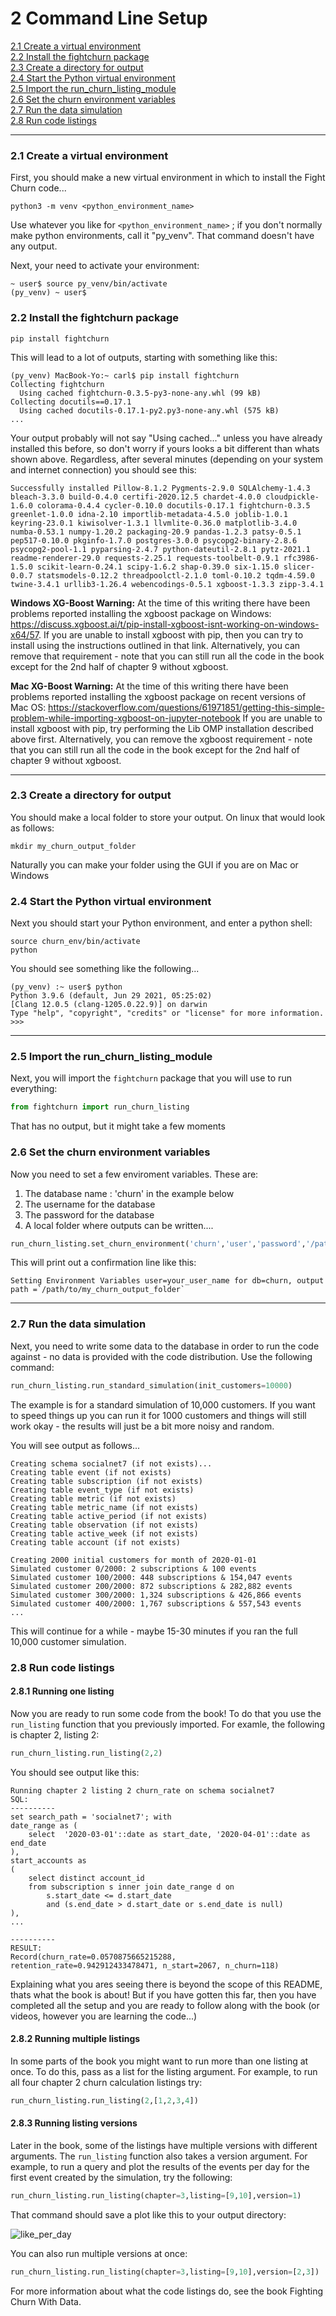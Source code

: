 # 2 Command Line Setup


[2.1 Create a virtual environment](#virtual)  
[2.2 Install the fightchurn package](#fightchurn)  
[2.3 Create a directory for output](#output)  
[2.4 Start the Python virtual environment](#startvirtual)  
[2.5 Import the run_churn_listing_module](#import)  
[2.6 Set the churn environment variables](#envvar)  
[2.7 Run the data simulation](#simulate)  
[2.8 Run code listings](#run)  


---

<a name="virtual"/>

### 2.1 Create a virtual environment

First, you should make a new virtual environment in which to install the Fight Churn code...

```shell
python3 -m venv <python_environment_name>
```

Use whatever you like for `<python_environment_name>` ; if you don't normally make python environments, call it "py_venv". That command doesn't have any output. 

Next, your need to activate your environment:

```
~ user$ source py_venv/bin/activate
(py_venv) ~ user$ 
```



<a name="fightchurn"/>

### 2.2 Install the fightchurn package

```shell
pip install fightchurn
```

This will lead to a lot of outputs, starting with something like this:

```shell
(py_venv) MacBook-Yo:~ carl$ pip install fightchurn
Collecting fightchurn
  Using cached fightchurn-0.3.5-py3-none-any.whl (99 kB)
Collecting docutils==0.17.1
  Using cached docutils-0.17.1-py2.py3-none-any.whl (575 kB)
...
```

Your output probably will not say "Using cached..." unless you have already installed this before, so don't worry if yours looks a bit different than whats shown above. Regardless, after several minutes (depending on your system and internet connection) you should see this:

```shell
Successfully installed Pillow-8.1.2 Pygments-2.9.0 SQLAlchemy-1.4.3 bleach-3.3.0 build-0.4.0 certifi-2020.12.5 chardet-4.0.0 cloudpickle-1.6.0 colorama-0.4.4 cycler-0.10.0 docutils-0.17.1 fightchurn-0.3.5 greenlet-1.0.0 idna-2.10 importlib-metadata-4.5.0 joblib-1.0.1 keyring-23.0.1 kiwisolver-1.3.1 llvmlite-0.36.0 matplotlib-3.4.0 numba-0.53.1 numpy-1.20.2 packaging-20.9 pandas-1.2.3 patsy-0.5.1 pep517-0.10.0 pkginfo-1.7.0 postgres-3.0.0 psycopg2-binary-2.8.6 psycopg2-pool-1.1 pyparsing-2.4.7 python-dateutil-2.8.1 pytz-2021.1 readme-renderer-29.0 requests-2.25.1 requests-toolbelt-0.9.1 rfc3986-1.5.0 scikit-learn-0.24.1 scipy-1.6.2 shap-0.39.0 six-1.15.0 slicer-0.0.7 statsmodels-0.12.2 threadpoolctl-2.1.0 toml-0.10.2 tqdm-4.59.0 twine-3.4.1 urllib3-1.26.4 webencodings-0.5.1 xgboost-1.3.3 zipp-3.4.1
```

__**Windows XG-Boost Warning:**__ At the time of this writing there have been problems reported 
 installing the xgboost package on  Windows: https://discuss.xgboost.ai/t/pip-install-xgboost-isnt-working-on-windows-x64/57.
If you are unable to install xgboost with pip, then you can try to install using the instructions
  outlined in that link. Alternatively, you can remove that requirement - note that you can
still run all the code in the book except for the 2nd half of chapter 9 without xgboost.

__**Mac XG-Boost Warning:**__ At the time of this writing there have been problems reported 
 installing the xgboost package on recent versions of  Mac OS: https://stackoverflow.com/questions/61971851/getting-this-simple-problem-while-importing-xgboost-on-jupyter-notebook
If you are unable to install xgboost with pip, try performing the Lib OMP installation described above first. Alternatively, you can remove the xgboost requirement - note that you can
still run all the code in the book except for the 2nd half of chapter 9 without xgboost.




---

<a name="output"/>

### 2.3 Create a directory for output

You should make a local folder to store your output. On linux that would look as follows:

```shell
mkdir my_churn_output_folder
```

Naturally you can make your folder using the GUI if you are on Mac or Windows

<a name="startvirtual"/>

### 2.4 Start the Python virtual environment

Next you should start your Python environment, and enter a python shell:

```shell
source churn_env/bin/activate
python
```

You should see something like the following...

```shell
(py_venv) :~ user$ python
Python 3.9.6 (default, Jun 29 2021, 05:25:02) 
[Clang 12.0.5 (clang-1205.0.22.9)] on darwin
Type "help", "copyright", "credits" or "license" for more information.
>>> 
```



---

<a name="import"/>

### 2.5 Import the run_churn_listing_module

Next, you will import the `fightchurn` package that you will use to run everything:

```python
from fightchurn import run_churn_listing
```

That has no output, but it might take a few moments

<a name="envvar"/>

### 2.6  Set the churn environment variables

Now you need to set a few enviroment variables. These are:

1. The database name : 'churn' in the example below
2. The username for the database 
3. The password for the database
4. A local folder where  outputs can be written....


```python
run_churn_listing.set_churn_environment('churn','user','password','/path/to/my_churn_output_folder')
```

This will print out a confirmation line like this:

```
Setting Environment Variables user=your_user_name for db=churn, output path =`/path/to/my_churn_output_folder`
```

---

<a name="simulate"/>

### 2.7 Run the data simulation

Next, you need to write some data to the database in order to run the code against - no data is provided with the code distribution. Use the following command:


```python
run_churn_listing.run_standard_simulation(init_customers=10000)
```

The example is for a standard simulation of 10,000 customers. If you want to speed things up you can run it for 1000 customers and things will still work okay - the results will just be a bit more noisy and random.

You will see output as follows...

```shell
Creating schema socialnet7 (if not exists)...
Creating table event (if not exists)
Creating table subscription (if not exists)
Creating table event_type (if not exists)
Creating table metric (if not exists)
Creating table metric_name (if not exists)
Creating table active_period (if not exists)
Creating table observation (if not exists)
Creating table active_week (if not exists)
Creating table account (if not exists)

Creating 2000 initial customers for month of 2020-01-01
Simulated customer 0/2000: 2 subscriptions & 100 events
Simulated customer 100/2000: 448 subscriptions & 154,047 events
Simulated customer 200/2000: 872 subscriptions & 282,882 events
Simulated customer 300/2000: 1,324 subscriptions & 426,866 events
Simulated customer 400/2000: 1,767 subscriptions & 557,543 events
...
```

This will continue for a while - maybe 15-30 minutes if you ran the full 10,000 customer simulation.

<a name="run"/>

### 2.8 Run code listings

#### 2.8.1 Running one listing

Now you are ready to run some code from the book! To do that you use the `run_listing` function that you previously imported. For examle, the following is chapter 2, listing 2:


```python
run_churn_listing.run_listing(2,2)
```

You should see output like this:

```
Running chapter 2 listing 2 churn_rate on schema socialnet7
SQL:
----------
set search_path = 'socialnet7'; with 
date_range as ( 
	select  '2020-03-01'::date as start_date, '2020-04-01'::date as end_date
), 
start_accounts as  
(
	select distinct account_id        
	from subscription s inner join date_range d on
		s.start_date <= d.start_date   
		and (s.end_date > d.start_date or s.end_date is null)
),
...

----------
RESULT:
Record(churn_rate=0.0570875665215288, retention_rate=0.942912433478471, n_start=2067, n_churn=118)
```

Explaining what you ares seeing there is beyond the scope of this README, thats what the book is about! But if you have gotten this far, then you have completed all the setup and you are ready to follow along with the book (or videos, however you are learning the code...)


#### 2.8.2 Running multiple listings

In some parts of the book you might want to run more than one listing at once. To do this, 
pass as a list for the listing argument. For example, to run all four chapter 2 churn 
calculation listings try:


```python
run_churn_listing.run_listing(2,[1,2,3,4])
```


#### 2.8.3 Running listing versions

Later in the book, some of the listings have multiple versions with different arguments. The 
`run_listing` function also takes a version argument. For example, to run a query and plot the 
results of the events per day for the first event created by the simulation, try the following:


```python
run_churn_listing.run_listing(chapter=3,listing=[9,10],version=1)
```

That command should save a plot like this to your output directory:

![like_per_day](./like_per_day.png)

You can also run multiple versions at once:


```python
run_churn_listing.run_listing(chapter=3,listing=[9,10],version=[2,3])
```

For more information about what the code listings do, see the book Fighting Churn With Data.